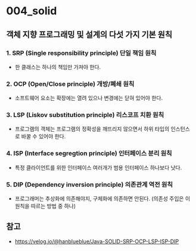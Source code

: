 # 004_solid

## 객체 지향 프로그래밍 및 설계의 다섯 가지 기본 원칙

### 1. SRP (Single responsibility principle) 단일 책임 원칙
- 한 클래스는 하나의 책임만 가져야 한다.

### 2. OCP (Open/Close principle) 개방/폐쇄 원칙
- 소프트웨어 요소는 확장에는 열려 있으나 변경에는 닫혀 있어야 한다.

### 3. LSP (Liskov substitution principle) 리스코프 치환 원칙
- 프로그램의 객체는 프로그램의 정확성을 깨뜨리지 않으면서 하위 타입의 인스턴스로 바꿀 수 있어야 한다.

### 4. ISP (Interface segregtion principle) 인터페이스 분리 원칙
- 특정 클라이언트를 위한 인터페이스 여러개가 범용 인터페이스 하나보다 낫다.

### 5. DIP (Dependency inversion principle) 의존관계 역전 원칙
- 프로그래머는 추상화에 의존해야지, 구체화에 의존하면 안된다. (의존성 주입은 이 원칙을 따르는 방법 중 하나)

## 참고

- https://velog.io/@hanblueblue/Java-SOLID-SRP-OCP-LSP-ISP-DIP